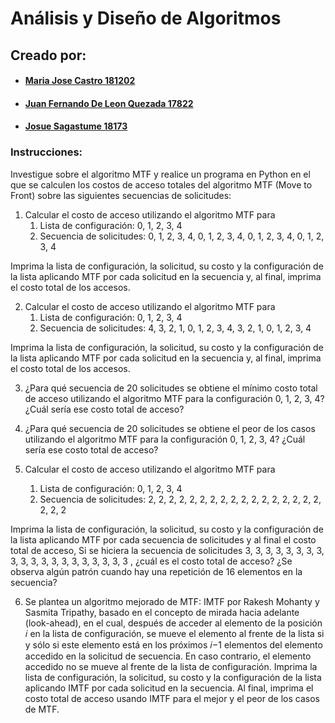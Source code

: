 # Análisis y Diseño de Algoritmos

## Creado por:

- #### [Maria Jose Castro 181202](https://github.com/iconicmajo)

- #### [Juan Fernando De Leon Quezada 17822](https://github.com/juanferdeleon)

- #### [Josue Sagastume 18173](https://github.com/JosueS22)

### Instrucciones:

Investigue sobre el algoritmo MTF y realice un programa en Python en el que se calculen los costos de acceso totales del algoritmo MTF (Move to Front) sobre las siguientes secuencias de solicitudes:

1. Calcular el costo de acceso utilizando el algoritmo MTF para
   1. Lista de configuración: 0, 1, 2, 3, 4
   2. Secuencia de solicitudes: 0, 1, 2, 3, 4, 0, 1, 2, 3, 4, 0, 1, 2, 3, 4, 0, 1, 2, 3, 4

Imprima la lista de configuración, la solicitud, su costo y la configuración de la lista aplicando MTF por cada solicitud en la secuencia y, al final, imprima el costo total de los accesos.

2. Calcular el costo de acceso utilizando el algoritmo MTF para
   1. Lista de configuración: 0, 1, 2, 3, 4
   2. Secuencia de solicitudes: 4, 3, 2, 1, 0, 1, 2, 3, 4, 3, 2, 1, 0, 1, 2, 3, 4

Imprima la lista de configuración, la solicitud, su costo y la configuración de la lista aplicando MTF por cada solicitud en la secuencia y, al final, imprima el costo total de los accesos.

3. ¿Para qué secuencia de 20 solicitudes se obtiene el mínimo costo total de acceso utilizando el algoritmo MTF para la configuración 0, 1, 2, 3, 4? ¿Cuál sería ese costo total de acceso?

4. ¿Para qué secuencia de 20 solicitudes se obtiene el peor de los casos utilizando el algoritmo MTF para la configuración 0, 1, 2, 3, 4? ¿Cuál sería ese costo total de acceso?

5. Calcular el costo de acceso utilizando el algoritmo MTF para
   1. Lista de configuración: 0, 1, 2, 3, 4
   2. Secuencia de solicitudes: 2, 2, 2, 2, 2, 2, 2, 2, 2, 2, 2, 2, 2, 2, 2, 2, 2, 2, 2, 2

Imprima la lista de configuración, la solicitud, su costo y la configuración de la lista aplicando MTF por cada secuencia de solicitudes y al final el costo total de acceso, Si se hiciera la secuencia de solicitudes 3, 3, 3, 3, 3, 3, 3, 3, 3, 3, 3, 3, 3, 3, 3, 3, 3, 3, 3, 3 , ¿cuál es el costo total de acceso? ¿Se observa algún patrón cuando hay una repetición de 16 elementos en la secuencia?

6. Se plantea un algoritmo mejorado de MTF: IMTF por Rakesh Mohanty y Sasmita Tripathy, basado en el concepto de mirada hacia adelante (look-ahead), en el cual, después de acceder al elemento de la posición 𝑖 en la lista de configuración, se mueve el elemento al frente de la lista si y sólo si este elemento está en los próximos 𝑖−1 elementos del elemento accedido en la solicitud de secuencia. En caso contrario, el elemento accedido no se mueve al frente de la lista de configuración. Imprima la lista de configuración, la solicitud, su costo y la configuración de la lista aplicando IMTF por cada solicitud en la secuencia. Al final, imprima el costo total de acceso usando IMTF para el mejor y el peor de los casos de MTF.
